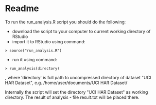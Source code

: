 # Readme

To run the run_analysis.R script you should do the following:
 - download the script to your computer to current working directory of RStudio
 - import it to RStudio using command:
 ```
 > source("run_analysis.R")
 ```
 - run it using command:
 ```
 > run_analysis(directory)
 ```
 , where 'directory' is full path to uncompressed directory of dataset "UCI HAR Dataset", e.g. /home/user/documents/UCI HAR Dataset/

Internally the script will set the directory "UCI HAR Dataset" as working directory. The result of analysis - file result.txt will be placed there.